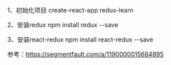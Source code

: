 
1、初始化项目
    create-react-app redux-learn

2、安装redux
    npm install redux --save

3、安装react-redux
    npm install react-redux --save

参考：https://segmentfault.com/a/1190000015684895
